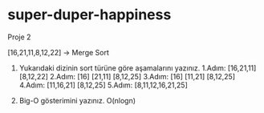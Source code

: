 # super-duper-happiness
Proje 2

[16,21,11,8,12,22] -> Merge Sort
1) Yukarıdaki dizinin sort türüne göre aşamalarını yazınız.
1.Adım: [16,21,11]   [8,12,22]
2.Adım: [16] [21,11] [8,12,25]
3.Adım: [16] [11,21] [8,12,25]
4.Adım: [11,16,21] [8,12,25]
5.Adım: [8,11,12,16,21,25]


2) Big-O gösterimini yazınız.
O(nlogn)

